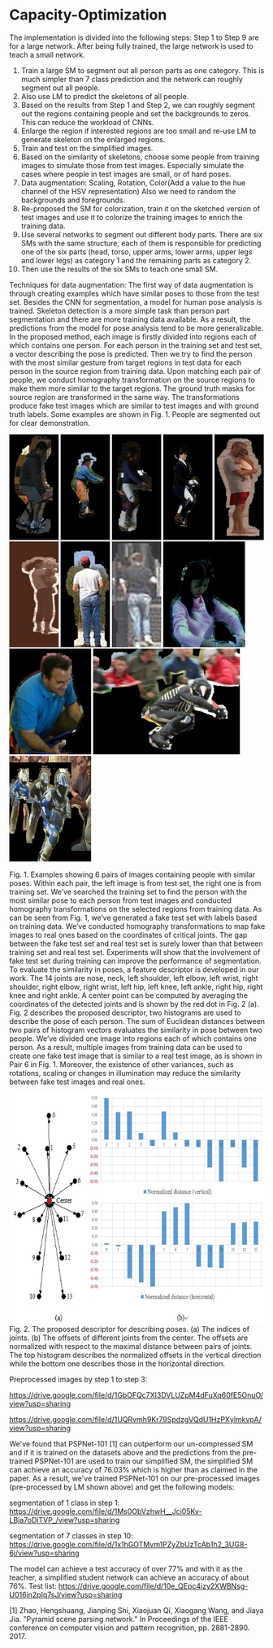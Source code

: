 # Capacity-Optimization

The implementation is divided into the following steps:
Step 1 to Step 9 are for a large network. After being fully trained, the large network is used to teach a small network.
1. Train a large SM to segment out all person parts as one category. This is much simpler than 7 class prediction and the network can roughly segment out all people.
2. Also use LM to predict the skeletons of all people.
3. Based on the results from Step 1 and Step 2, we can roughly segment out the regions containing people and set the backgrounds to zeros. This can reduce the workload of CNNs. 
4. Enlarge the region if interested regions are too small and re-use LM to generate skeleton on the enlarged regions.
5. Train and test on the simplified images.
6. Based on the similarity of skeletons, choose some people from training images to simulate those from test images. Especially simulate the cases where people in test images are small, or of hard poses.
7. Data augmentation: Scaling, Rotation, Color(Add a value to the hue channel of the HSV representation) Also we need to random the backgrounds and foregrounds.
8. Re-proposed the SM for colorization, train it on the sketched version of test images and use it to colorize the training images to enrich the training data. 
9. Use several networks to segment out different body parts. There are six SMs with the same structure, each of them is responsible for predicting one of the six parts (head, torso, upper arms, lower arms, upper legs and lower legs) as category 1 and the remaining parts as category 2. 
10. Then use the results of the six SMs to teach one small SM. 

Techniques for data augmentation:
The first way of data augmentation is through creating examples which have similar poses to those from the test set. Besides the CNN for segmentation, a model for human pose analysis is trained. Skeleton detection is a more simple task than person part segmentation and there are more training data available. As a result, the predictions from the model for pose analysis tend to be more generalizable. In the proposed method, each image is firstly divided into regions each of which contains one person. For each person in the training set and test set, a vector describing the pose is predicted. Then we try to find the person with the most similar gesture from target regions in test data for each person in the source region from training data. Upon matching each pair of people, we conduct homography transformation on the source regions to make them more similar to the target regions. The ground truth masks for source region are transformed in the same way. The transformations produce fake test images which are similar to test images and with ground truth labels. Some examples are shown in Fig. 1. People are segmented out for clear demonstration.

<img width="97" height="208" src="https://github.com/AllenYLJiang/Capacity-Optimization/blob/master/imgs/Fig1_pair1_left.png"/> <img width="97" height="208" src="https://github.com/AllenYLJiang/Capacity-Optimization/blob/master/imgs/Fig1_pair1_right.jpg"/> <img width="97" height="208" src="https://github.com/AllenYLJiang/Capacity-Optimization/blob/master/imgs/Fig1_pair2_left.jpg"/> <img width="97" height="208" src="https://github.com/AllenYLJiang/Capacity-Optimization/blob/master/imgs/Fig1_pair2_right.jpg"/>
<img width="97" height="208" src="https://github.com/AllenYLJiang/Capacity-Optimization/blob/master/imgs/Fig1_pair3_left.jpg"/> <img width="97" height="208" src="https://github.com/AllenYLJiang/Capacity-Optimization/blob/master/imgs/Fig1_pair3_right.jpg"/>
<img width="97" height="208" src="https://github.com/AllenYLJiang/Capacity-Optimization/blob/master/imgs/Fig1_pair4_left.jpg"/> <img width="97" height="208" src="https://github.com/AllenYLJiang/Capacity-Optimization/blob/master/imgs/Fig1_pair4_right.jpg"/>
<img width="161" height="208" src="https://github.com/AllenYLJiang/Capacity-Optimization/blob/master/imgs/Fig1_pair5_left.jpg"/> <img width="161" height="208" src="https://github.com/AllenYLJiang/Capacity-Optimization/blob/master/imgs/Fig1_pair5_right.jpg"/>
<img width="289" height="208" src="https://github.com/AllenYLJiang/Capacity-Optimization/blob/master/imgs/Fig1_pair6_left.jpg"/> <img width="161" height="208" src="https://github.com/AllenYLJiang/Capacity-Optimization/blob/master/imgs/Fig1_pair6_right.jpg"/>
       
Fig. 1. Examples showing 6 pairs of images containing people with similar poses. Within each pair, the left image is from test set, the right one is from training set. We’ve searched the training set to find the person with the most similar pose to each person from test images and conducted homography transformations on the selected regions from training data.
As can be seen from Fig. 1, we’ve generated a fake test set with labels based on training data. We’ve conducted homography transformations to map fake images to real ones based on the coordinates of critical joints. The gap between the fake test set and real test set is surely lower than that between training set and real test set. Experiments will show that the involvement of fake test set during training can improve the performance of segmentation.
To evaluate the similarity in poses, a feature descriptor is developed in our work. The 14 joints are nose, neck, left shoulder, left elbow, left wrist, right shoulder, right elbow, right wrist, left hip, left knee, left ankle, right hip, right knee and right ankle. A center point can be computed by averaging the coordinates of the detected joints and is shown by the red dot in Fig. 2 (a). 
Fig. 2 describes the proposed descriptor, two histograms are used to describe the pose of each person. The sum of Euclidean distances between two pairs of histogram vectors evaluates the similarity in pose between two people. We’ve divided one image into regions each of which contains one person. As a result, multiple images from training data can be used to create one fake test image that is similar to a real test image, as is shown in Pair 6 in Fig. 1. 
Moreover, the existence of other variances, such as rotations, scaling or changes in illumination may reduce the similarity between fake test images and real ones. 
   
<img width="658" height="453" src="https://github.com/AllenYLJiang/Capacity-Optimization/blob/master/imgs/Fig2.jpg"/>
Fig. 2. The proposed descriptor for describing poses. (a) The indices of joints. (b) The offsets of different joints from the center. The offsets are normalized with respect to the maximal distance between pairs of joints. The top histogram describes the normalized offsets in the vertical direction while the bottom one describes those in the horizontal direction.


Preprocessed images by step 1 to step 3:

https://drive.google.com/file/d/1GbOFQc7XI3DVLUZpM4dFuXq60fE5OnuO/view?usp=sharing

https://drive.google.com/file/d/1UQRvmh9Kr79SpdzgVQdU1HzPXylmkvpA/view?usp=sharing

We've found that PSPNet-101 [1] can outperform our un-compressed SM and if it is trained on the datasets above and the predictions from the pre-trained PSPNet-101 are used to train our simplified SM, the simplified SM can achieve an accuracy of 76.03% which is higher than as claimed in the paper.
As a result, we've trained PSPNet-101 on our pre-processed images (pre-processed by LM shown above) and get the following models:

segmentation of 1 class in step 1:
https://drive.google.com/file/d/1Ms0ObVzhwH__Jci05Kv-LBja7oDiTVP_/view?usp=sharing

segmentation of 7 classes in step 10:
https://drive.google.com/file/d/1x1hGOTMvm1PZyZbUzTcAb1h2_3UG8-6j/view?usp=sharing

The model can achieve a test accuracy of over 77% and with it as the teacher, a simplified student network can achieve an accuracy of about 76%.
Test list:
https://drive.google.com/file/d/10e_QEpc4izy2XWBNsg-U016in2pIq7sJ/view?usp=sharing

[1] Zhao, Hengshuang, Jianping Shi, Xiaojuan Qi, Xiaogang Wang, and Jiaya Jia. "Pyramid scene parsing network." In Proceedings of the IEEE conference on computer vision and pattern recognition, pp. 2881-2890. 2017.
